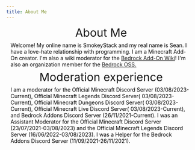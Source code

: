 ```yaml
---
title: About Me
---
```


<div>
    <div class="info-section">
        <div class="info-header" style="text-align: center">
            <span style="font-size: 30px">About Me</span>
        </div>
        <div style="margin: 0.5em 0.8em;">
            <span style="color: #000000">Welcome! My online name is SmokeyStack and my real name is Sean. I have a love-hate relationship with programming. I am a Minecraft Add-On creator. I&#39;m also a wiki moderator for the <a href="https://wiki.bedrock.dev/">Bedrock Add-On Wiki</a>! I'm also an organization member for the <a href="https://github.com/Bedrock-OSS">Bedrock OSS.</a></span>
        </div>
        <div class="info-header" style="text-align: center">
            <span style="font-size: 30px">Moderation experience</span>
        </div>
        <div style="margin: 0.5em 0.8em;">
            <span style="color: #000000">I am a moderator for the Official Minecraft Discord Server (03/08/2023-Current), Official Minecraft Legends Discord Server( 03/08/2023-Current), Official Minecraft Dungeons Discord Server( 03/08/2023-Current), Official Minecraft Live Discord Server( 03/08/2023-Current), and Bedrock Addons Discord Server (26/11/2021-Current). I was an Assistant Moderator for the Official Minecraft Discord Server (23/07/2021-03/08/2023) and the Official Minecraft Legends Discord Server (16/06/2022-03/08/2023). I was a Helper for the Bedrock Addons Discord Server (11/09/2021-26/11/2021).</span>
        </div>
    </div>
</div>
